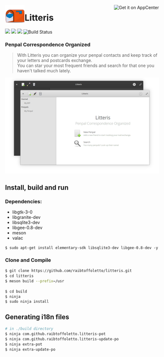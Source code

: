 <!--
* Copyright (c) 2019 Raí B. Toffoletto (https://toffoletto.me)
*
* This program is free software; you can redistribute it and/or
* modify it under the terms of the GNU General Public
* License as published by the Free Software Foundation; either
* version 2 of the License, or (at your option) any later version.
*
* This program is distributed in the hope that it will be useful,
* but WITHOUT ANY WARRANTY; without even the implied warranty of
* MERCHANTABILITY or FITNESS FOR A PARTICULAR PURPOSE.  See the GNU
* General Public License for more details.
*
* You should have received a copy of the GNU General Public
* License along with this program; if not, write to the
* Free Software Foundation, Inc., 51 Franklin Street, Fifth Floor,
* Boston, MA 02110-1301 USA
*
* Authored by: Raí B. Toffoletto <rai@toffoletto.me>
-->

<p>
  <img align="left" width="64" height="64" src="data/icons/com.github.raibtoffoletto.litteris.svg" />
  <a href="https://appcenter.elementary.io/com.github.raibtoffoletto.litteris">
    <img src="https://appcenter.elementary.io/badge.svg" alt="Get it on AppCenter" align="right" />
  </a>
  <h1 class="rich-diff-level-zero">
    Litteris
  </h1>
</p>

![](https://img.shields.io/github/license/raibtoffoletto/litteris.svg)
![](https://img.shields.io/github/v/release/raibtoffoletto/litteris.svg)
![](https://img.shields.io/badge/Vala-GTK+3-yellowgreen)
![Build Status](https://travis-ci.org/raibtoffoletto/litteris.svg?branch=master)
 
### Penpal Correspondence Organized
> With Litteris you can organize your penpal contacts
> and keep track of your letters and postcards exchange. <br />
> You can star your most frequent friends and search for that one you haven't talked much lately.

![](data/com.github.raibtoffoletto.litteris.screenshot.png)

## Install, build and run
### Dependencies:
 - libgtk-3-0
 - libgranite-dev
 - libsqlite3-dev
 - libgee-0.8-dev
 - meson
 - valac

`$ sudo apt-get install elementary-sdk libsqlite3-dev libgee-0.8-dev -y`

### Clone and Compile
```bash
$ git clone https://github.com/raibtoffoletto/litteris.git
$ cd litteris
$ meson build --prefix=/usr

$ cd build
$ ninja
$ sudo ninja install
```

## Generating i18n files
```bash
# in ./build directory
$ ninja com.github.raibtoffoletto.litteris-pot
$ ninja com.github.raibtoffoletto.litteris-update-po
$ ninja extra-pot
$ ninja extra-update-po
```
